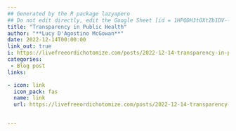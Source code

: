```yaml
---
## Generated by the R package lazyapero
## Do not edit directly, edit the Google Sheet [id = 1HPQDH3tOXtZb1DV--8wR9CKAzUz5aywWc2vM3OQ5SrU]
title: "Transparency in Public Health"
author: "**Lucy D'Agostino McGowan**"
date: 2022-12-14T00:00:00
link_out: true
i: https://livefreeordichotomize.com/posts/2022-12-14-transparency-in-public-health/
categories:
 - Blog post
links:

- icon: link
  icon_pack: fas
  name: link
  url: https://livefreeordichotomize.com/posts/2022-12-14-transparency-in-public-health/


---
```




